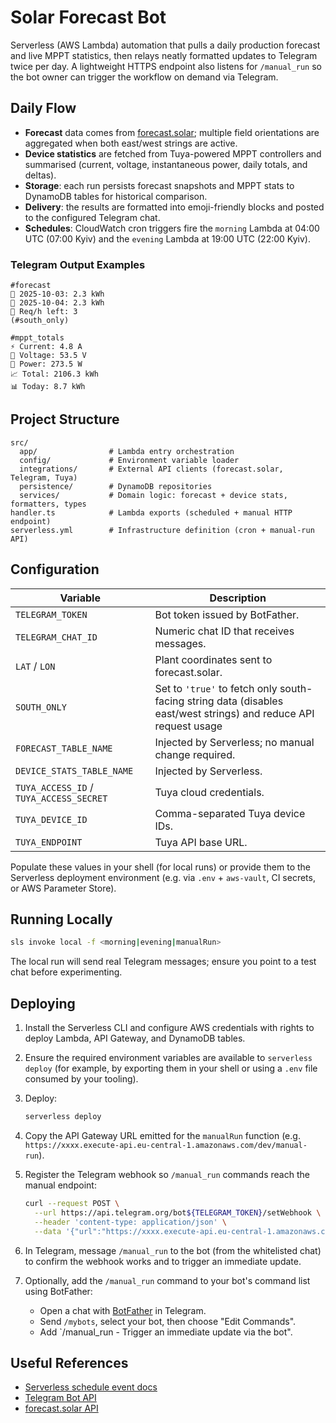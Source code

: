 # Solar Forecast Bot

Serverless (AWS Lambda) automation that pulls a daily production forecast and live MPPT statistics, then relays neatly formatted updates to Telegram twice per day. A lightweight HTTPS endpoint also listens for `/manual_run` so the bot owner can trigger the workflow on demand via Telegram.

## Daily Flow

- **Forecast** data comes from [forecast.solar](https://forecast.solar/); multiple field orientations are aggregated when both east/west strings are active.
- **Device statistics** are fetched from Tuya-powered MPPT controllers and summarised (current, voltage, instantaneous power, daily totals, and deltas).
- **Storage**: each run persists forecast snapshots and MPPT stats to DynamoDB tables for historical comparison.
- **Delivery**: the results are formatted into emoji-friendly blocks and posted to the configured Telegram chat.
- **Schedules**: CloudWatch cron triggers fire the `morning` Lambda at 04:00 UTC (07:00 Kyiv) and the `evening` Lambda at 19:00 UTC (22:00 Kyiv).

### Telegram Output Examples

```text
#forecast
📅 2025-10-03: 2.3 kWh
📅 2025-10-04: 2.3 kWh
🔄 Req/h left: 3
(#south_only)
```

```text
#mppt_totals
⚡ Current: 4.8 A
🔋 Voltage: 53.5 V
🔌 Power: 273.5 W
📈 Total: 2106.3 kWh
📊 Today: 8.7 kWh
```

## Project Structure

```
src/
  app/                # Lambda entry orchestration
  config/             # Environment variable loader
  integrations/       # External API clients (forecast.solar, Telegram, Tuya)
  persistence/        # DynamoDB repositories
  services/           # Domain logic: forecast + device stats, formatters, types
handler.ts            # Lambda exports (scheduled + manual HTTP endpoint)
serverless.yml        # Infrastructure definition (cron + manual-run API)
```

## Configuration

| Variable                                | Description                                                                                                      |
| --------------------------------------- | ---------------------------------------------------------------------------------------------------------------- |
| `TELEGRAM_TOKEN`                        | Bot token issued by BotFather.                                                                                   |
| `TELEGRAM_CHAT_ID`                      | Numeric chat ID that receives messages.                                                                          |
| `LAT` / `LON`                           | Plant coordinates sent to forecast.solar.                                                                        |
| `SOUTH_ONLY`                            | Set to `'true'` to fetch only south-facing string data (disables east/west strings) and reduce API request usage |
| `FORECAST_TABLE_NAME`                   | Injected by Serverless; no manual change required.                                                               |
| `DEVICE_STATS_TABLE_NAME`               | Injected by Serverless.                                                                                          |
| `TUYA_ACCESS_ID` / `TUYA_ACCESS_SECRET` | Tuya cloud credentials.                                                                                          |
| `TUYA_DEVICE_ID`                        | Comma-separated Tuya device IDs.                                                                                 |
| `TUYA_ENDPOINT`                         | Tuya API base URL.                                                                                               |

Populate these values in your shell (for local runs) or provide them to the Serverless deployment environment (e.g. via `.env` + `aws-vault`, CI secrets, or AWS Parameter Store).

## Running Locally

```bash
sls invoke local -f <morning|evening|manualRun>
```

The local run will send real Telegram messages; ensure you point to a test chat before experimenting.

## Deploying

1. Install the Serverless CLI and configure AWS credentials with rights to deploy Lambda, API Gateway, and DynamoDB tables.
2. Ensure the required environment variables are available to `serverless deploy` (for example, by exporting them in your shell or using a `.env` file consumed by your tooling).
3. Deploy:

   ```bash
   serverless deploy
   ```

4. Copy the API Gateway URL emitted for the `manualRun` function (e.g. `https://xxxx.execute-api.eu-central-1.amazonaws.com/dev/manual-run`).
5. Register the Telegram webhook so `/manual_run` commands reach the manual endpoint:

   ```bash
   curl --request POST \
     --url https://api.telegram.org/bot${TELEGRAM_TOKEN}/setWebhook \
     --header 'content-type: application/json' \
     --data '{"url":"https://xxxx.execute-api.eu-central-1.amazonaws.com/dev/manual-run"}'
   ```

6. In Telegram, message `/manual_run` to the bot (from the whitelisted chat) to confirm the webhook works and to trigger an immediate update.
7. Optionally, add the `/manual_run` command to your bot's command list using BotFather:
   - Open a chat with [BotFather](https://t.me/botfather) in Telegram.
   - Send `/mybots`, select your bot, then choose "Edit Commands".
   - Add `/manual_run - Trigger an immediate update via the bot".

## Useful References

- [Serverless schedule event docs](https://www.serverless.com/framework/docs/providers/aws/events/schedule/)
- [Telegram Bot API](https://core.telegram.org/bots/api)
- [forecast.solar API](https://forecast.solar/)
